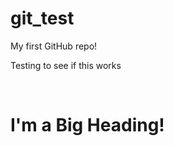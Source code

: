 # git_test
My first GitHub repo! <p>
Testing to see if this works <p> 
<br>
<h1> I'm a <strong>Big</strong> Heading!